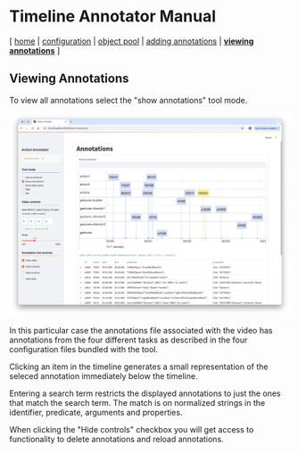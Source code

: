 # Timeline Annotator Manual

[ [home](index.md) 
| [configuration](configuration.md)
| [object pool](objects.md)
| [adding annotations](adding.md)
| [**viewing annotations**](viewing.md)
]

## Viewing Annotations

To view all annotations select the "show annotations" tool mode. 

<img src="images/view-annotations.png"/>

In this particular case the annotations file associated with the video has annotations from the four different tasks as described in the four configuration files bundled with the tool.

Clicking an item in the timeline generates a small representation of the seleced annotation immediately below the timeline.

Entering a search term restricts the displayed annotations to just the ones that match the search term. The match is on normalized strings in the identifier, predicate, arguments and properties.

When clicking the "Hide controls" checkbox you will get access to functionality to delete annotations and reload annotations.